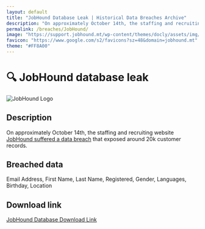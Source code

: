 ```yaml
---
layout: default
title: "JobHound Database Leak | Historical Data Breaches Archive"
description: "On approximately October 14th, the staffing and recruiting website JobHound suffered a data breach that exposed around 20k customer records."
permalink: /breaches/JobHound/
image: "https://support.jobhound.mt/wp-content/themes/docly/assets/img/logo-2x.png"
favicon: "https://www.google.com/s2/favicons?sz=48&domain=jobhound.mt"
theme: "#FF8A00"
---
```


# 🔍 JobHound database leak

![JobHound Logo](https://support.jobhound.mt/wp-content/themes/docly/assets/img/logo-2x.png)

## Description

On approximately October 14th, the staffing and recruiting website <a href="https://redirect.trace.rip/?url=https://darkwebinformer.com/888-has-allegedly-leaked-the-jobhound-database/" target="_blank" rel="noopener">JobHound suffered a data breach</a> that exposed around 20k customer records.

## Breached data

Email Address, First Name, Last Name, Registered, Gender, Languages, Birthday, Location

## Download link

[JobHound Database Download Link](https://redirect.trace.rip/?url=https://buzzheavier.com/zfhb4p64woq4)
